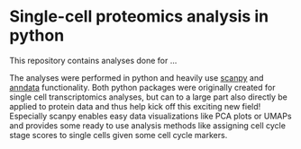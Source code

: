 # Single-cell proteomics analysis in python

This repository contains analyses done for ...

The analyses were performed in python and heavily use [scanpy](https://scanpy.readthedocs.io/en/stable/) and [anndata](https://anndata.readthedocs.io/en/latest/) functionality. Both python packages were originally created for single cell transcriptomics analyses, but can to a large part also directly be applied to protein data and thus help kick off this exciting new field! Especially scanpy enables easy data visualizations like PCA plots or UMAPs and provides some ready to use analysis methods like assigning cell cycle stage scores to single cells given some cell cycle markers.
